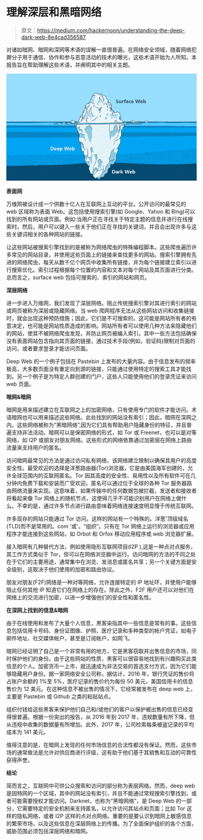 # 理解深层和黑暗网络

> 原文：<https://medium.com/hackernoon/understanding-the-deep-dark-web-8e4cad356587>

对诸如暗网、暗网和深网等术语的误解一直很普遍。在网络安全领域，随着网络犯罪分子用于通信、协作和参与恶意活动的技术的曝光，这些术语开始为人所知。本报告旨在帮助理解这些术语，并阐明其中的相关主题。

![](img/edce1ba4d057f02094e780f154b2400a.png)

**表面网**

万维网被设计成一个供数十亿人在互联网上互动的平台。公开访问的最常见的 web 区域称为表面 Web。这包括使用搜索引擎(如 Google、Yahoo 和 Bing)可以找到的所有网站或页面。例如:当用户正在寻找关于特定主题的信息并进行在线搜索时。然后，用户可以键入一些关于他们正在寻找的关键词，并且会出现许多与这些关键词相关的各种网站的链接。

让这些网站被搜索引擎找到的是被称为网络爬虫的特殊编程脚本。这些爬虫遍历许多常见的网站目录，并使用这些页面上的链接来查找更多的网站。搜索引擎拥有先进的网络爬虫，每天从数千亿个网页中收集所有链接，并为每个链接建立索引以进行搜索优化。索引过程根据每个位置的内容和文本对每个网站及其页面进行分类。总而言之，surface web 包括可搜索的、索引的网站和网页。

**深层网络**

进一步进入万维网，我们发现了深层网络。阻止传统搜索引擎对其进行索引的网站或网页被称为深层或隐藏网络。当 web 爬网程序无法从这些网站访问和收集链接时，就会出现这种预防措施；因此，它们是不可搜索的。这可能是网站所有者的有意决定，也可能是网站性质造成的影响。网站所有者可以使用几种方法来隐藏他们的网站，使其不被网络爬虫发现，并防止网页被编入索引。其中一些方法包括确保没有表面网站包含指向其页面的链接，通过技术手段(例如，验证码)限制对页面的访问，或者要求登录才能访问页面。

Deep Web 的一个例子包括在 Pastebin 上发布的大量内容。由于信息发布的频率极高，大多数页面没有重定向到源的链接，只能通过使用特定的搜索工具才能找到。另一个例子是为特定人群创建的门户，这些人只能使用他们的登录凭证来访问 web 页面。

**暗网&暗网**

暗网是用来描述建立在互联网之上的加密网络，只有使用专门的软件才能访问。术语暗网也可以用来描述这些网络。此处找到的网站没有索引；因此，暗网在深网之内。这些网络被称为“黑暗网络”,因为它们具有帮助用户隐藏身份的特征，并且普遍支持非法活动。暗网可以是保密网络的形式，如 Tor 或 Freenet，也可以是对等网络，如 I2P 或朋友对朋友网络。这些形式的网络依靠通过加密层在网络上路由流量来支持用户的匿名。

访问暗网最常见的方法是通过访问私有网络，该网络建立限制以确保其用户的高度安全性。最受欢迎的选择是洋葱路由器(Tor)浏览器，它是由美国海军创建的，允许全球范围内的互联网匿名。Tor 因其高度的安全性、易用性以及所有软件可在几分钟内免费下载和安装而广受欢迎。匿名可以通过位于全球的各种 Tor 服务器路由网络流量来实现。这意味着，如果传输中的任何数据包被拦截，发送者和接收者将看起来像 Tor 网络上的随机节点，这使得几乎不可能识别用户在网络上做什么。不幸的是，通过许多节点进行路由意味着网络连接速度明显慢于传统互联网。

许多现存的网站只能通过 Tor 访问。这样的网站有一个特殊的。洋葱'顶级域名(TLD)而不是常用的。com '或'。“组织”。只有在 Tor 网络上运行的浏览器或应用程序才能连接到这些网站，如 Orbot 和 Orfox 移动应用程序或 web 浏览器扩展。

接入暗网有几种替代方法，例如使用隐形互联网项目(I2P ),这是一种点对点服务，其工作方式类似于 Tor，但可以在网络浏览器中运行。访问暗网的方法的不同之处在于它们的主要用途，通常集中在浏览、发消息或匿名共享；另一个关键方面是安全级别，这取决于他们使用的加密和路由协议。

朋友对朋友(F2F)网络是一种对等网络，允许连接特定的 IP 地址环，并使用户能够阻止任何其他 IP 知道它们在网络上的存在。除此之外，F2F 用户还可以对他们在网络上的交流进行加密，以进一步增强他们的安全性和匿名性。

**在深网上找到的信息&暗网**

由于在线使用和发布了大量个人信息，黑客染指其中一些信息是常有的事。这些信息包括信用卡号码、身份证图像、护照、医疗记录和多种类型的帐户凭证，如电子邮件地址、社交媒体帐户，甚至是订阅帐户，如网飞。

暗网已经证明了自己是一个非常有用的地方，它是黑客窃取并出售信息的市场，同时保护他们的身份。由于这些网站的性质，黑客可以很容易地找到有兴趣购买此类信息的个人。加密货币一上市，就迅速成为非法交易的首选支付方式，因为它们能够隐藏用户身份。据一家网络安全公司称，据估计，2016 年，银行凭证的售价将占账户余额的 1%至 5%，医疗记录的售价约为每份 50 美元，美国信用卡的信息售价为 12 美元。在这种信息不被出售的情况下，它经常被发布在 deep web 上，主要是 Pastebin 或 Github 之类的粘贴站点。

组织付钱给这些黑客来保护他们自己和/或他们的客户以保护被出售的信息已经变得很普遍。根据一份突出的报告，从 2016 年到 2017 年，违规数量有所下降，但从违规中收集的数据量有所增加。此外，2017 年，公司检索每条被盗记录的平均成本为 141 美元。

值得注意的是，在暗网上发现的任何市场信息的合法性都没有保证。然而，这些市场的通常做法是允许对供应商进行评级，这有助于他们基于其销售和互动的可靠性获得声誉。

**结论**

简而言之，互联网中可供公众搜索和访问的部分称为表层网络。然而，deep web 是因特网的一个区域，其中的网站没有索引，并且不能通过常规搜索引擎找到，或者可能需要授权才能访问。Darknet，也称为“黑暗网络”，是 Deep Web 的一部分，它需要特定的安全机制来支持匿名，以允许访问其站点和页面；比如 Tor 这样的隐私网络，或者 I2P 这样的点对点网络。重要的是要认识到暗网上敏感信息的繁荣市场，以及这些信息在深层网络上的传播。为了全面保护组织的各个方面，威胁范围必须包括深层网络和暗网。